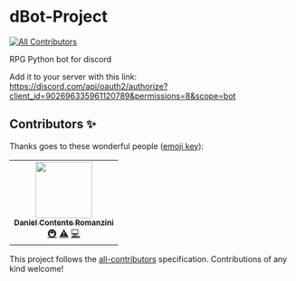 # dBot-Project
<!-- ALL-CONTRIBUTORS-BADGE:START - Do not remove or modify this section -->
[![All Contributors](https://img.shields.io/badge/all_contributors-1-orange.svg?style=flat-square)](#contributors-)
<!-- ALL-CONTRIBUTORS-BADGE:END -->

RPG Python bot for discord

Add it to your server with this link:
https://discord.com/api/oauth2/authorize?client_id=902696335961120789&permissions=8&scope=bot

## Contributors ✨

Thanks goes to these wonderful people ([emoji key](https://allcontributors.org/docs/en/emoji-key)):

<!-- ALL-CONTRIBUTORS-LIST:START - Do not remove or modify this section -->
<!-- prettier-ignore-start -->
<!-- markdownlint-disable -->
<table>
  <tr>
    <td align="center"><a href="https://github.com/Dauboau"><img src="https://avatars.githubusercontent.com/u/86164187?v=4?s=100" width="100px;" alt=""/><br /><sub><b>Daniel Contente Romanzini</b></sub></a><br /><a href="#infra-Dauboau" title="Infrastructure (Hosting, Build-Tools, etc)">🚇</a> <a href="https://github.com/Dauboau/dBot-Project/commits?author=Dauboau" title="Tests">⚠️</a> <a href="https://github.com/Dauboau/dBot-Project/commits?author=Dauboau" title="Code">💻</a></td>
  </tr>
</table>

<!-- markdownlint-restore -->
<!-- prettier-ignore-end -->

<!-- ALL-CONTRIBUTORS-LIST:END -->

This project follows the [all-contributors](https://github.com/all-contributors/all-contributors) specification. Contributions of any kind welcome!